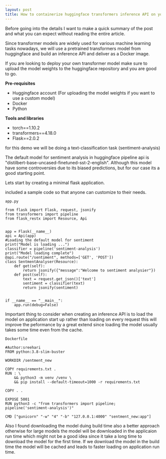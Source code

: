 ```yaml
---
layout: post
title: How to containerize huggingface transformers inference API on your own. 
---
```


Before going into the details I want to make a quick summary of the post and what you can expect without reading the entire article.

Since transformer models are widely used for various machine learning tasks nowadays, we will use a pretrained transformers model
from huggingface and build an inference API and deliver as a Docker image.

If you are looking to deploy your own transformer model make sure to upload the model weights to the huggingface repository and you are good to go.

**Pre-requisites**

* Huggingface account (For uploading the model weights if you want to use a custom model)
* Docker 
* Python

**Tools and libraries**

* torch==1.10.2
* transformers==4.18.0
* Flask==2.0.2 

for this demo we will be doing a text-classification task (sentiment-analysis)

The default model for sentiment analysis in huggingface pipeline api is "distilbert-base-uncased-finetuned-sst-2-english".
Although this model have some controversies due to its biased predictions, but for our case its a good starting point.

Lets start by creating a minimal flask application.

included a sample code so that anyone can customize to their needs.

`app.py`

~~~
from flask import Flask, request, jsonify
from transformers import pipeline
from flask_restx import Resource, Api


app = Flask(__name__)
api = Api(app)
#Loading the default model for sentiment 
print("Model is loading ...")
classifier = pipeline('sentiment-analysis')
print("Model loading complete")
@api.route("/sentiment", methods=['GET', 'POST'])
class SentmentAnalyser(Resource):
    def get(self):
        return jsonify({"message":"Welcome to sentiment analysier"})
    def post(self):
        text = request.get_json()['text']
        sentiment = classifier(text)
        return jsonify(sentiment)


if __name__ == "__main__":
    app.run(debug=False)
~~~

Important thing to consider when creating an inference API is to load the model on application start up rather than
loading on every request this will improve the peformance by a great extend since loading the model usually takes some 
time even from the cache.  

`Dockerfile`

~~~
#Author:sreehari
FROM python:3.8-slim-buster

WORKDIR /sentment_new

COPY requirements.txt .
RUN : \
    && python3 -m venv /venv \
    && pip install --default-timeout=1000 -r requirements.txt 

COPY . .

EXPOSE 5001
RUN python3 -c "from transformers import pipeline; pipeline('sentiment-analysis')"

CMD ["gunicorn" "-w" "4" "-b" "127.0.0.1:4000" "sentment_new:app"] 
~~~

Also I found downloading the model duing build time also a better approach otherwise for large models the model will be downloaded in the 
applicaion run time which might not be a good idea since it take a long time to download the model for the first time. If we download the
model in the build time the model will be cached and leads to faster loading on application run time.
